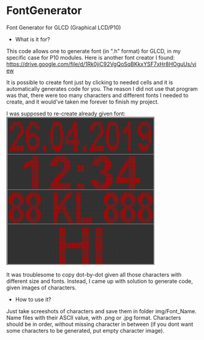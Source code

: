 # FontGenerator
Font Generator for GLCD (Graphical LCD/P10)

* What is it for?

This code allows one to generate font (in ".h" format) for GLCD, in my specific case for P10 modules. Here is another font creator 
I found: https://drive.google.com/file/d/1Rk0jiC92VgQoSqBKkxYSF7xHr8HOguUs/view

It is possible to create font just by clicking to needed cells and it is automatically generates code for you. The reason I did not 
use that program was that, there were too many characters and different fonts I needed to create, and it would've taken me forever
to finish my project. 

I was supposed to re-create already given font:
![Sample from FK Show 4.2.0.0](https://github.com/mmzeynalli/FontGenerator/blob/master/sample.JPG?raw=true)

It was troublesome to copy dot-by-dot given all those characters with different size and fonts. Instead, I came up
with solution to generate code, given images of characters.

* How to use it?

Just take screeshots of characters and save them in folder img/Font_Name. Name files with their ASCII value, with .png or .jpg
format. Characters should be in order, without missing character in between (if you dont want some characters to be generated,
put empty character image).
